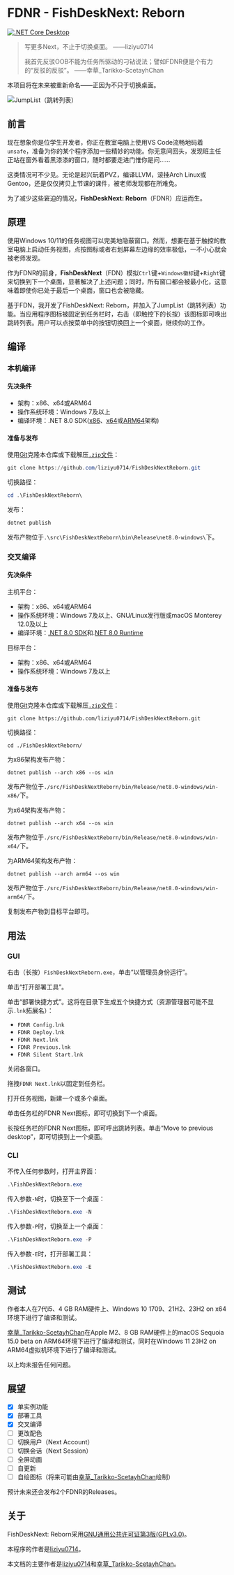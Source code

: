 # FDNR - FishDeskNext: Reborn

[![.NET Core Desktop](https://github.com/liziyu0714/FishDeskNextReborn/actions/workflows/dotnet-desktop.yml/badge.svg)](https://github.com/liziyu0714/FishDeskNextReborn/actions/workflows/dotnet-desktop.yml)

> 写更多Next，不止于切换桌面。
> ——liziyu0714
> 
> 我首先反驳OOB不能为任务所驱动的刁钻说法；譬如FDNR便是个有力的“反驳的反驳”。
> ——幸草_Tarikko-ScetayhChan

本项目将在未来被重新命名——正因为不只于切换桌面。

![JumpList（跳转列表）](screenshot.png)

## 前言

现在想象你是位学生开发者，你正在教室电脑上使用VS Code流畅地码着`unsafe`，准备为你的某个程序添加一些精妙的功能。你无意间回头，发现班主任正站在窗外看着黑漆漆的窗口，随时都要走进门惟你是问……

这类情况可不少见。无论是起兴玩着PVZ，编译LLVM，滚~~挂~~Arch Linux或Gentoo，还是仅仅拷贝上节课的课件，被老师发现都在所难免。

为了减少这些窘迫的情况，**FishDeskNext: Reborn**（FDNR）应运而生。

## 原理

使用Windows 10/11的任务视图可以完美地隐蔽窗口。然而，想要在基于触控的教室电脑上启动任务视图，点按图标或者右划屏幕左边缘的效率极低，一不小心就会被老师发现。

作为FDNR的前身，**FishDeskNext**（FDN）模拟`Ctrl`键+`Windows徽标`键+`Right`键来切换到下一个桌面，显著解决了上述问题；同时，所有窗口都会被最小化，这意味着即使你已处于最后一个桌面，窗口也会被隐藏。

基于FDN，我开发了FishDeskNext: Reborn，并加入了JumpList（跳转列表）功能。当应用程序图标被固定到任务栏时，右击（即触控下的长按）该图标即可唤出跳转列表。用户可以点按菜单中的按钮切换回上一个桌面，继续你的工作。

## 编译

### 本机编译

#### 先决条件

- 架构：x86、x64或ARM64
- 操作系统环境：Windows 7及以上
- 编译环境：.NET 8.0 SDK([x86](https://dotnet.microsoft.com/zh-cn/download/dotnet/thank-you/sdk-8.0.303-windows-x86-installer)、[x64](https://dotnet.microsoft.com/zh-cn/download/dotnet/thank-you/sdk-8.0.303-windows-x64-installer)或[ARM64](https://dotnet.microsoft.com/zh-cn/download/dotnet/thank-you/sdk-8.0.303-windows-arm64-installer)架构)

#### 准备与发布

使用[Git](https://registry.npmmirror.com/-/binary/git-for-windows/v2.46.0.windows.1/Git-2.46.0-64-bit.exe)克隆本仓库或下载解压[`.zip`文件](https://github.com/liziyu0714/FishDeskNextReborn/archive/refs/heads/master.zip)：

```powershell
git clone https://github.com/liziyu0714/FishDeskNextReborn.git
```

切换路径：

```powershell
cd .\FishDeskNextReborn\
```

发布：

```powershell
dotnet publish
```

发布产物位于`.\src\FishDeskNextReborn\bin\Release\net8.0-windows\`下。

### 交叉编译

#### 先决条件

主机平台：

- 架构：x86、x64或ARM64
- 操作系统环境：Windows 7及以上、GNU/Linux发行版或macOS Monterey 12.0及以上
- 编译环境：[.NET 8.0 SDK](https://dotnet.microsoft.com/zh-cn/download/dotnet/8.0)和.[NET 8.0 Runtime](https://dotnet.microsoft.com/zh-cn/download/dotnet/8.0)

目标平台：

- 架构：x86、x64或ARM64
- 操作系统环境：Windows 7及以上

#### 准备与发布

使用[Git](https://registry.npmmirror.com/-/binary/git-for-windows/v2.46.0.windows.1/Git-2.46.0-64-bit.exe)克隆本仓库或下载解压[`.zip`文件](https://github.com/liziyu0714/FishDeskNextReborn/archive/refs/heads/master.zip)：

```shell
git clone https://github.com/liziyu0714/FishDeskNextReborn.git
```

切换路径：

```shell
cd ./FishDeskNextReborn/
```

为x86架构发布产物：

```shell
dotnet publish --arch x86 --os win
```

发布产物位于`./src/FishDeskNextReborn/bin/Release/net8.0-windows/win-x86/`下。

为x64架构发布产物：

```shell
dotnet publish --arch x64 --os win
```

发布产物位于`./src/FishDeskNextReborn/bin/Release/net8.0-windows/win-x64/`下。

为ARM64架构发布产物：

```shell
dotnet publish --arch arm64 --os win
```

发布产物位于`./src/FishDeskNextReborn/bin/Release/net8.0-windows/win-arm64/`下。

复制发布产物到目标平台即可。

## 用法

### GUI

右击（长按）`FishDeskNextReborn.exe`，单击“以管理员身份运行”。

单击“打开部署工具”。

单击“部署快捷方式”。这将在目录下生成五个快捷方式（资源管理器可能不显示`.lnk`拓展名）：

- `FDNR Config.lnk`
- `FDNR Deploy.lnk`
- `FDNR Next.lnk`
- `FDNR Previous.lnk`
- `FDNR Silent Start.lnk`

关闭各窗口。

拖拽`FDNR Next.lnk`以固定到任务栏。

打开任务视图，新建一个或多个桌面。

单击任务栏的FDNR Next图标，即可切换到下一个桌面。

长按任务栏的FDNR Next图标，即可呼出跳转列表。单击“Move to previous desktop”，即可切换到上一个桌面。

### CLI

不传入任何参数时，打开主界面：

```powershell
.\FishDeskNextReborn.exe
```

传入参数`-N`时，切换至下一个桌面：

```powershell
.\FishDeskNextReborn.exe -N
```

传入参数`-P`时，切换至上一个桌面：

```powershell
.\FishDeskNextReborn.exe -P
```

传入参数`-E`时，打开部署工具：

```powershell
.\FishDeskNextReborn.exe -E
```

## 测试

作者本人在7代i5、4 GB RAM硬件上、Windows 10 1709、21H2、23H2 on x64环境下进行了编译和测试。

[幸草_Tarikko-ScetayhChan](https://github.com/Tarikko-ScetayhChan)在Apple M2、8 GB RAM硬件上的macOS Sequoia 15.0 beta on ARM64环境下进行了编译和测试，同时在Windows 11 23H2 on ARM64虚拟机环境下进行了编译和测试。

以上均未报告任何问题。

## 展望

- [x] 单实例功能
- [x] 部署工具
- [x] 交叉编译
- [ ] 更改配色
- [ ] 切换用户（Next Account）
- [ ] 切换会话（Next Session）
- [ ] 全屏动画
- [ ] 自更新
- [ ] 自绘图标（将来可能由[幸草_Tarikko-ScetayhChan](https://github.com/Tarikko-ScetayhChan)绘制）

预计未来还会发布2个FDNR的Releases。

## 关于

FishDeskNext: Reborn采用[GNU通用公共许可证第3版(GPLv3.0)](https://www.gnu.org/licenses/gpl-3.0.html)。

本程序的作者是[liziyu0714](https://github.com/liziyu0714/)。

本文档的主要作者是[liziyu0714](https://github.com/liziyu0714/)和[幸草_Tarikko-ScetayhChan](https://github.com/Tarikko-ScetayhChan)。